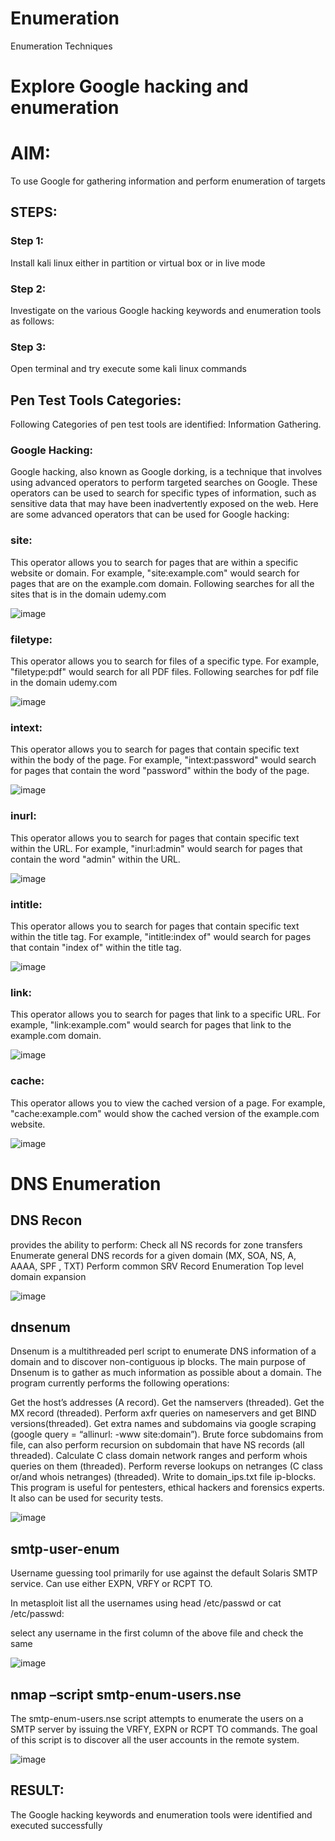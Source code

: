 # Enumeration
Enumeration Techniques

# Explore Google hacking and enumeration 

# AIM:

To use Google for gathering information and perform enumeration of targets

## STEPS:

### Step 1:

Install kali linux either in partition or virtual box or in live mode

### Step 2:

Investigate on the various Google hacking keywords and enumeration tools as follows:


### Step 3:
Open terminal and try execute some kali linux commands

## Pen Test Tools Categories:  

Following Categories of pen test tools are identified:
Information Gathering.

### Google Hacking:

Google hacking, also known as Google dorking, is a technique that involves using advanced operators to perform targeted searches on Google. These operators can be used to search for specific types of information, such as sensitive data that may have been inadvertently exposed on the web. Here are some advanced operators that can be used for Google hacking:

### site: 
This operator allows you to search for pages that are within a specific website or domain. For example, "site:example.com" would search for pages that are on the example.com domain.
Following searches for all the sites that is in the domain udemy.com

![image](https://github.com/Jayabharathi3/Enumeration/assets/120367796/d77c3f26-78ac-46c9-b13c-7b8eabc0a73a)



### filetype:
This operator allows you to search for files of a specific type. For example, "filetype:pdf" would search for all PDF files.
Following searches for pdf file in the domain udemy.com

![image](https://github.com/Jayabharathi3/Enumeration/assets/120367796/27f05469-b1f2-45b6-b037-56c5a9598584)


### intext: 
This operator allows you to search for pages that contain specific text within the body of the page. For example, "intext:password" would search for pages that contain the word "password" within the body of the page.

![image](https://github.com/Jayabharathi3/Enumeration/assets/120367796/57fc7d08-eeee-4455-8fff-89dafd0b9a7c)


### inurl:
This operator allows you to search for pages that contain specific text within the URL. For example, "inurl:admin" would search for pages that contain the word "admin" within the URL.

![image](https://github.com/Jayabharathi3/Enumeration/assets/120367796/94e18585-3bfb-4820-9d33-02af1bac82f1)


### intitle:
This operator allows you to search for pages that contain specific text within the title tag. For example, "intitle:index of" would search for pages that contain "index of" within the title tag.

![image](https://github.com/Jayabharathi3/Enumeration/assets/120367796/78fa26fe-b8b5-4483-9a79-fa79d287df1f)



### link:
This operator allows you to search for pages that link to a specific URL. For example, "link:example.com" would search for pages that link to the example.com domain.

![image](https://github.com/Jayabharathi3/Enumeration/assets/120367796/2f7f6dd9-7de3-4418-bc97-724b1670a79f)


### cache:
This operator allows you to view the cached version of a page. For example, "cache:example.com" would show the cached version of the example.com website.

![image](https://github.com/Jayabharathi3/Enumeration/assets/120367796/c100bd91-4222-474f-829e-e200e554bc61)


 
# DNS Enumeration


## DNS Recon
provides the ability to perform:
Check all NS records for zone transfers
Enumerate general DNS records for a given domain (MX, SOA, NS, A, AAAA, SPF , TXT)
Perform common SRV Record Enumeration
Top level domain expansion


![image](https://github.com/Jayabharathi3/Enumeration/assets/120367796/f8d0312e-bd24-4bc0-aad3-55d38fc8fc3e)



## dnsenum
Dnsenum is a multithreaded perl script to enumerate DNS information of a domain and to discover non-contiguous ip blocks. The main purpose of Dnsenum is to gather as much information as possible about a domain. The program currently performs the following operations:

Get the host’s addresses (A record).
Get the namservers (threaded).
Get the MX record (threaded).
Perform axfr queries on nameservers and get BIND versions(threaded).
Get extra names and subdomains via google scraping (google query = “allinurl: -www site:domain”).
Brute force subdomains from file, can also perform recursion on subdomain that have NS records (all threaded).
Calculate C class domain network ranges and perform whois queries on them (threaded).
Perform reverse lookups on netranges (C class or/and whois netranges) (threaded).
Write to domain_ips.txt file ip-blocks.
This program is useful for pentesters, ethical hackers and forensics experts. It also can be used for security tests.

![image](https://github.com/Jayabharathi3/Enumeration/assets/120367796/5ae9e48f-b6fa-4099-9492-f31f40548058)




## smtp-user-enum
Username guessing tool primarily for use against the default Solaris SMTP service. Can use either EXPN, VRFY or RCPT TO.


In metasploit list all the usernames using head /etc/passwd or cat /etc/passwd:

select any username in the first column of the above file and check the same

![image](https://github.com/Jayabharathi3/Enumeration/assets/120367796/160e26b5-7c05-4ec7-82ff-1e22793aa678)

  
  

## nmap –script smtp-enum-users.nse <hostname>

The smtp-enum-users.nse script attempts to enumerate the users on a SMTP server by issuing the VRFY, EXPN or RCPT TO commands. The goal of this script is to discover all the user accounts in the remote system.

![image](https://github.com/Jayabharathi3/Enumeration/assets/120367796/4c37f4c5-96ae-409a-8f17-b19ff1bf4477)




## RESULT:
The Google hacking keywords and enumeration tools were identified and executed successfully

